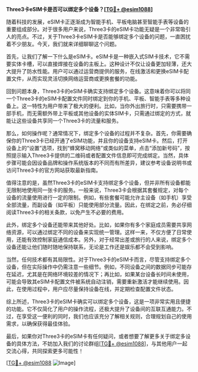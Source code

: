 **Three3卡eSIM卡是否可以绑定多个设备？[[TG💪+ @esim1088](https://t.me/s/esim1088)]**

随着科技的发展，eSIM卡正逐渐成为智能手机、平板电脑甚至智能手表等设备的重要组成部分。对于很多用户来说，Three3卡的eSIM卡功能无疑是一个非常吸引人的亮点。不过，关于Three3卡eSIM卡是否能够绑定多个设备的问题，一直困扰着不少朋友。今天，我们就来详细聊聊这个问题。

首先，让我们了解一下什么是eSIM卡。eSIM卡是一种嵌入式SIM卡技术，它不需要实体卡槽，可以直接焊接在设备的主板上。这种设计不仅让设备更加轻薄，还大大提升了防水性能。用户可以通过运营商提供的服务，在线激活和更换eSIM卡配置文件，从而实现灵活切换网络运营商或更换套餐的功能。

回到问题本身，Three3卡的eSIM卡确实支持绑定多个设备。这意味着你可以将同一个Three3卡的eSIM卡配置文件同时绑定到你的手机、平板、智能手表等多种设备上。这一特性为用户带来了极大的便利。比如，当你外出旅行时，只需要携带一部手机，而无需额外带上平板或其他设备的实体SIM卡，只需通过绑定的方式，就能让这些设备共享同一个Three3卡的流量和服务。

那么，如何操作呢？通常情况下，绑定多个设备的过程并不复杂。首先，你需要确保你的Three3卡已经开通了eSIM功能，并且你的设备支持eSIM卡。然后，打开设备上的“设置”选项，找到“蜂窝移动网络”或类似的菜单，点击“添加新号码”，按照提示输入Three3卡提供的二维码或者配置文件信息即可完成绑定。当然，具体步骤可能会因设备品牌和操作系统版本的不同而有所差异，建议参考设备说明书或访问Three3卡的官方网站获取最新指南。

值得注意的是，虽然Three3卡的eSIM卡支持绑定多个设备，但并非所有设备都能无限制地使用同一张卡的服务。一般来说，Three3卡会根据其套餐规定，对每个设备的流量使用进行一定的限制。例如，有些套餐可能允许主设备（如手机）享受全部流量，而副设备（如平板）只能使用部分流量。因此，在绑定之前，务必仔细阅读Three3卡的相关条款，以免产生不必要的费用。

此外，绑定多个设备还能带来其他好处。比如，如果你有多个家庭成员需要共享网络资源，可以通过绑定不同的设备来实现统一管理。这样一来，不仅方便了日常使用，还能有效控制家庭通信成本。另外，对于经常出差或旅行的人来说，绑定多个设备还能让他们随时随地保持联系，无论是工作还是娱乐都不会受到影响。

当然，任何技术都有其局限性。对于Three3卡的eSIM卡而言，尽管支持绑定多个设备，但在实际操作中仍需注意一些细节。例如，不同设备之间的数据同步可能存在延迟，尤其是在网络环境较差的情况下；再比如，如果某台设备长时间未使用，可能会导致其eSIM卡配置文件被系统自动注销，需要重新激活才能继续使用。因此，在使用过程中，用户应尽量保持设备在线，并定期检查配置文件状态。

综上所述，Three3卡的eSIM卡确实可以绑定多个设备，这是一项非常实用且便捷的功能。它不仅简化了用户的操作流程，还极大提升了设备间的互联互通能力。不过，在享受这一便利的同时，我们也应该充分了解相关规则，合理规划自己的使用需求，以确保获得最佳体验。

最后，如果你对Three3卡的eSIM卡有任何疑问，或者想要了解更多关于绑定多设备的具体方法，不妨加入我们的讨论群组[[TG💪+ @esim1088](https://t.me/s/esim1088)]，与其他用户一起交流心得，共同探索更多可能性！

[[TG💪+ @esim1088](https://t.me/s/esim1088) ![Image](https://i.postimg.cc/4NQfJmqS/Snipaste-2025-05-13-00-14-12.png)]